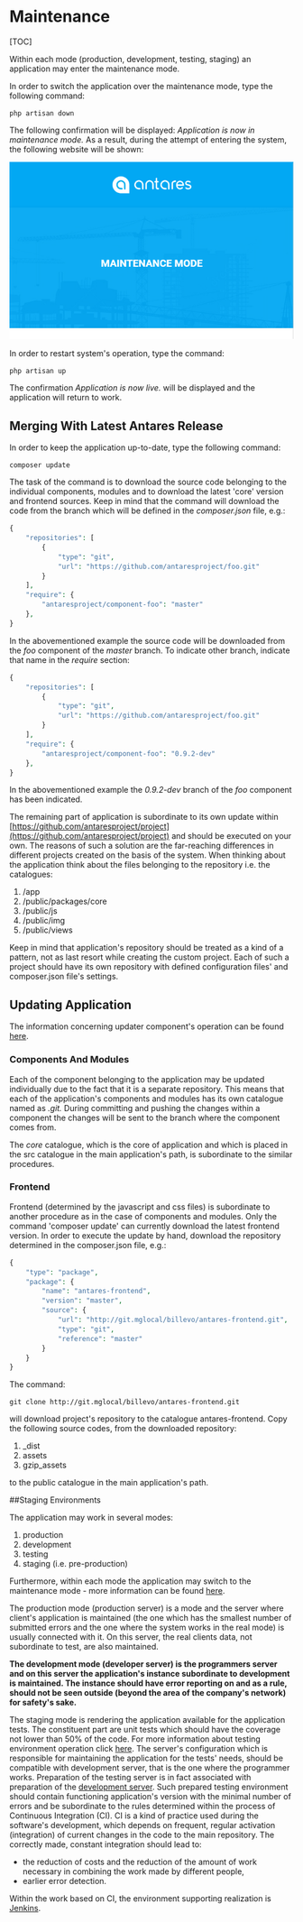 # Maintenance  

[TOC]

Within each mode (production, development, testing, staging) an application may enter the maintenance mode.

In order to switch the application over the maintenance mode, type the following command:

```console
php artisan down
```

The following confirmation will be displayed: *Application is now in maintenance mode.* As a result, during the attempt of entering the system, the following website will be shown:

  ![AT_maint01](../img/docs/antares_concepts/maintenance/AT_maint01.PNG)
  
In order to restart system's operation, type the command:

```console
php artisan up
```

The confirmation *Application is now live.* will be displayed and the application will return to work.

## Merging With Latest Antares Release  

In order to keep the application up-to-date, type the following command:

```console
composer update
```

The task of the command is to download the source code belonging to the individual components, modules and to download the latest 'core' version and frontend sources. Keep in mind that the command will download the code from the branch which will be defined in the *composer.json* file, e.g.:

```php
{
    "repositories": [
        {
            "type": "git",
            "url": "https://github.com/antaresproject/foo.git"
        }
    ],
    "require": {
        "antaresproject/component-foo": "master"
    },   
}
```

In the abovementioned example the source code will be downloaded from the *foo* component of the *master* branch. To indicate other branch, indicate that name in the *require* section:

```php
{
    "repositories": [
        {
            "type": "git",
            "url": "https://github.com/antaresproject/foo.git"
        }
    ],
    "require": {
        "antaresproject/component-foo": "0.9.2-dev"
    },   
}
```

In the abovementioned example the *0.9.2-dev* branch of the *foo* component has been indicated.

The remaining part of application is subordinate to its own update within [https://github.com/antaresproject/project](https://github.com/antaresproject/project) and should be executed on your own. The reasons of such a solution are the far-reaching differences in different projects created on the basis of the system. When thinking about the application think about the files belonging to the repository i.e. the catalogues:

1. /app
2. /public/packages/core
3. /public/js
4. /public/img
5. /public/views

Keep in mind that application's repository should be treated as a kind of a pattern, not as last resort while creating the custom project. Each of such a project should have its own repository with defined configuration files' and composer.json file's settings.

## Updating Application  

The information concerning updater component's operation can be found [here](../core_modules/updater.md).

### Components And Modules  

Each of the component belonging to the application may be updated individually due to the fact that it is a separate repository. This means that each of the application's components and modules has its own catalogue named as *.git.* During committing and pushing the changes within a component the changes will be sent to the branch where the component comes from.

The *core* catalogue, which is the core of application and which is placed in the src catalogue in the main application's path, is subordinate to the similar procedures.

### Frontend  

Frontend (determined by the javascript and css files) is subordinate to another procedure as in the case of components and modules. Only the command 'composer update' can currently download the latest frontend version. In order to execute the update by hand, download the repository determined in the composer.json file, e.g.:

```php
{
    "type": "package",
    "package": {
        "name": "antares-frontend",
        "version": "master",
        "source": {
            "url": "http://git.mglocal/billevo/antares-frontend.git",
            "type": "git",
            "reference": "master"
        }
    }
}
```

The command:

```console
git clone http://git.mglocal/billevo/antares-frontend.git
```

will download project's repository to the catalogue antares-frontend. Copy the following source codes, from the downloaded repository:

1. _dist
2. assets
3. gzip_assets

to the public catalogue in the main application's path.

##Staging Environments  

The application may work in several modes:

1. production
2. development
3. testing
4. staging (i.e. pre-production)

Furthermore, within each mode the application may switch to the maintenance mode - more information can be found [here](https://inbssoftware.atlassian.net/wiki/display/AS/Maintenance).

The production mode (production server) is a mode and the server where client's application is maintained (the one which has the smallest number of submitted errors and the one where the system works in the real mode) is usually connected with it. On this server, the real clients data, not subordinate to test, are also maintained.

**The development mode (developer server) is the programmers server and on this server the application's instance subordinate to development is maintained. The instance should have error reporting on and as a rule, should not be seen outside (beyond the area of the company's network) for safety's sake.**

The staging mode is rendering the application available for the application tests. The constituent part are unit tests which should have the coverage not lower than 50% of the code. For more information about  testing environment operation click [here](https://inbssoftware.atlassian.net/wiki/display/AS/Test+benchmark). The server's configuration which is responsible for maintaining the application for the tests' needs, should be compatible with development server, that is the one where the programmer works. Preparation of the testing server is in fact associated with preparation of the [development server](https://inbssoftware.atlassian.net/wiki/display/AS/Installation). Such prepared testing environment should contain functioning application's version with the minimal number of errors and be subordinate to the rules determined within the process of Continuous Integration (CI). CI is a kind of practice used during the software's development, which depends on frequent, regular activation (integration) of current changes in the code to the main repository. The correctly made, constant integration should lead to:

* the reduction of costs and the reduction of the amount of work necessary in combining the work made by different people,
* earlier error detection.

Within the work based on CI, the environment supporting realization is [Jenkins](https://inbssoftware.atlassian.net/wiki/display/MAN/How+to+install+Jenkins).

